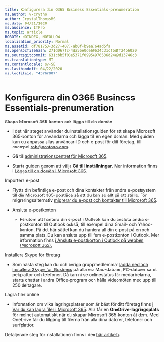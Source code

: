 ```yaml
---
title: Konfigurera din O365 Business Essentials-prenumeration
ms.author: v-crytho
author: CrystalThomasMS
ms.date: 04/21/2020
ms.audience: ITPro
ms.topic: article
ROBOTS: NOINDEX, NOFOLLOW
localization_priority: Normal
ms.assetid: df781750-3d27-4077-ab0f-b9ea764ad5fa
ms.openlocfilehash: 271d067fc44da56e0de60634c31cfbdff24b6020
ms.sourcegitcommit: 631cbb5f03e5371f0995e976536d24e9d13746c3
ms.translationtype: MT
ms.contentlocale: sv-SE
ms.lasthandoff: 04/22/2020
ms.locfileid: "43767807"
---
```

# <a name="setting-up-your-o365-business-essentials-subscription"></a>Konfigurera din O365 Business Essentials-prenumeration

Skapa Microsoft 365-konton och lägga till din domän
  
- I det här steget använder du installationsguiden för att skapa Microsoft 365-konton för användarna och lägga till en egen domän. Med guiden kan du anpassa allas användar-ID och e-post för ditt företag, till exempel [rob@contoso.com](mailto:rob@contoso.com).
    
- Gå till [administrationscentret för Microsoft 365](https://login.partner.microsoftonline.cn/).
    
- Starta guiden genom att välja **Gå till inställningar**. Mer information finns i [Lägga till en domän i Microsoft 365](https://docs.microsoft.com/office365/admin/setup/add-domain).
    
Importera e-post
  
- Flytta din befintliga e-post och dina kontakter från andra e-postsystem till din Microsoft 365-postlåda så att du kan se allt på ett ställe. För migreringsalternativ [migrerar du e-post och kontakter till Microsoft 365](https://docs.microsoft.com/office365/admin/setup/migrate-email-and-contacts-admin).
    
- Ansluta e-postkonton
    
  - Förutom att hantera din e-post i Outlook kan du ansluta andra e-postkonton till Outlook också, till exempel dina Gmail- och Yahoo-konton. På det här sättet kan du hantera all din e-post på en och samma plats. Du kan ansluta upp till fem e-postkonton i Outlook. Mer information finns [i Ansluta e-postkonton i Outlook på webben (Microsoft 365).](https://support.office.com/Article/Connect-email-accounts-in-Outlook-on-the-web-Office-365-d7012ff0-924f-4f78-8aca-c3912d886c4d) 
    
Installera Skype för företag
  
- Som nästa steg kan du och övriga gruppmedlemmar [ladda ned och installera Skype_for_Business](https://support.office.com/Article/download-and-install-Skype-for-Business-8a0d4da8-9d58-44f9-9759-5c8f340cb3fb) på alla era Mac-datorer, PC-datorer samt pekplattor och telefoner. Då kan ni se onlinestatus för medarbetarna, starta chattar i andra Office-program och hålla videomöten med upp till 250 deltagare.  
    
Lagra filer online
  
- Information om vilka lagringsplatser som är bäst för ditt företag finns [i Var du kan lagra filer i Microsoft 365](https://support.office.com/article/c7c20284-bc94-47f4-9728-d28e9daf0790.aspx). Alla får en **OneDrive-lagringsplats** för molnet automatiskt när du skapar Microsoft 365-konton åt dem. Med OneDrive får du tillgång till filerna från alla dina datorer, telefoner och surfplattor. 
    
Detaljerade steg för installationen finns i den [här artikeln](https://docs.microsoft.com/office365/admin/setup/setup).
  

